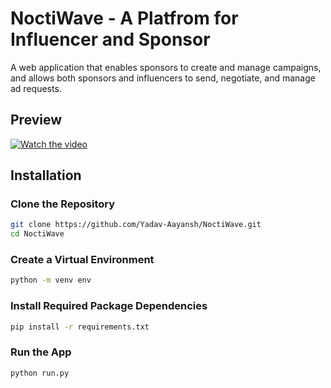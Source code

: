 # NoctiWave - A Platfrom for Influencer and Sponsor
A web application that enables sponsors to create and manage campaigns, and allows both sponsors and influencers to send, negotiate, and manage ad requests.

## Preview
[![Watch the video](https://github.com/user-attachments/assets/38992706-0847-4c33-93f5-81b35e9cf035)](https://youtu.be/xLdG8g9IQvo?si=rSfJVEzqH15C0fOR)
## Installation

### Clone the Repository
```bash
git clone https://github.com/Yadav-Aayansh/NoctiWave.git
cd NoctiWave
```

### Create a Virtual Environment
```bash
python -m venv env
```

### Install Required Package Dependencies
```bash
pip install -r requirements.txt
```

### Run the App
```bash
python run.py
```
